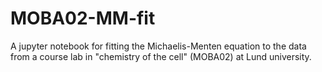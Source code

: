 # MOBA02-MM-fit
A jupyter notebook for fitting the Michaelis-Menten equation to the data from a course lab in "chemistry of the cell" (MOBA02) at Lund university.
